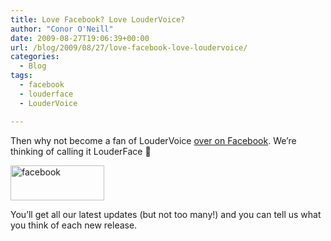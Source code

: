 ```yaml
---
title: Love Facebook? Love LouderVoice?
author: "Conor O'Neill"
date: 2009-08-27T19:06:39+00:00
url: /blog/2009/08/27/love-facebook-love-loudervoice/
categories:
  - Blog
tags:
  - facebook
  - louderface
  - LouderVoice

---
```

Then why not become a fan of LouderVoice [over on Facebook][1]. We&#8217;re thinking of calling it LouderFace 🙂

<img class="aligncenter size-full wp-image-240" title="facebook" src="https://loudervoice.com/wp-content/uploads/2009/08/facebook.jpg" alt="facebook" width="150" height="56" />

You&#8217;ll get all our latest updates (but not too many!) and you can tell us what you think of each new release.

 [1]: http://www.facebook.com/pages/LouderVoice/7397405425